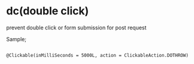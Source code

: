 # dc(double click)

prevent double click or form submission for post request

Sample;

```

@Clickable(inMilliSeconds = 5000L, action = ClickableAction.DOTHROW)

```
